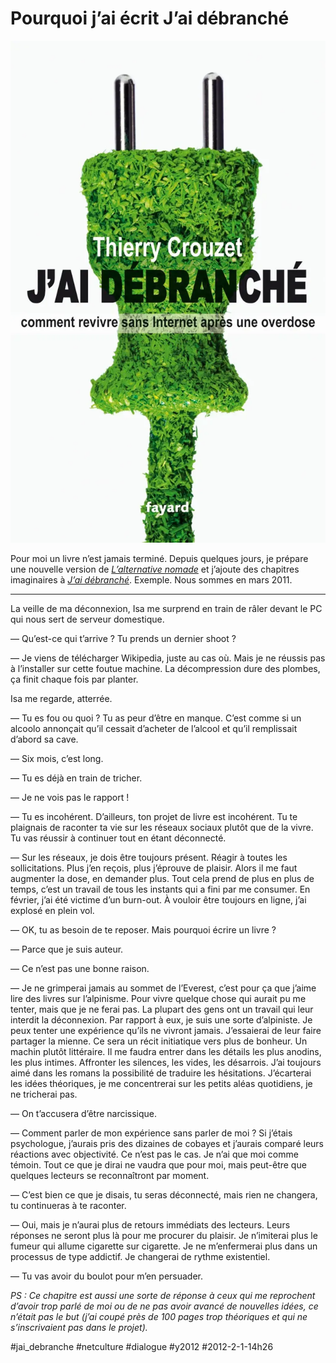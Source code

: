 # Pourquoi j’ai écrit J’ai débranché 

![J'ai débranché](_i/unplug1024good.webp)

Pour moi un livre n’est jamais terminé. Depuis quelques jours, je prépare une nouvelle version de *[L’alternative nomade](../../books/alternative-nomade.md)* et j’ajoute des chapitres imaginaires à *[J’ai débranché](../../page/jai-debranche)*. Exemple. Nous sommes en mars 2011.

---

La veille de ma déconnexion, Isa me surprend en train de râler devant le PC qui nous sert de serveur domestique.

— Qu’est-ce qui t’arrive ? Tu prends un dernier shoot ?

— Je viens de télécharger Wikipedia, juste au cas où. Mais je ne réussis pas à l’installer sur cette foutue machine. La décompression dure des plombes, ça finit chaque fois par planter.

Isa me regarde, atterrée.

— Tu es fou ou quoi ? Tu as peur d’être en manque. C’est comme si un alcoolo annonçait qu’il cessait d’acheter de l’alcool et qu’il remplissait d’abord sa cave.

— Six mois, c’est long.

— Tu es déjà en train de tricher.

— Je ne vois pas le rapport !

— Tu es incohérent. D’ailleurs, ton projet de livre est incohérent. Tu te plaignais de raconter ta vie sur les réseaux sociaux plutôt que de la vivre. Tu vas réussir à continuer tout en étant déconnecté.

— Sur les réseaux, je dois être toujours présent. Réagir à toutes les sollicitations. Plus j’en reçois, plus j’éprouve de plaisir. Alors il me faut augmenter la dose, en demander plus. Tout cela prend de plus en plus de temps, c’est un travail de tous les instants qui a fini par me consumer. En février, j’ai été victime d’un burn-out. À vouloir être toujours en ligne, j’ai explosé en plein vol.

— OK, tu as besoin de te reposer. Mais pourquoi écrire un livre ?

— Parce que je suis auteur.

— Ce n’est pas une bonne raison.

— Je ne grimperai jamais au sommet de l’Everest, c’est pour ça que j’aime lire des livres sur l’alpinisme. Pour vivre quelque chose qui aurait pu me tenter, mais que je ne ferai pas. La plupart des gens ont un travail qui leur interdit la déconnexion. Par rapport à eux, je suis une sorte d’alpiniste. Je peux tenter une expérience qu’ils ne vivront jamais. J’essaierai de leur faire partager la mienne. Ce sera un récit initiatique vers plus de bonheur. Un machin plutôt littéraire. Il me faudra entrer dans les détails les plus anodins, les plus intimes. Affronter les silences, les vides, les désarrois. J’ai toujours aimé dans les romans la possibilité de traduire les hésitations. J’écarterai les idées théoriques, je me concentrerai sur les petits aléas quotidiens, je ne tricherai pas.

— On t’accusera d’être narcissique.

— Comment parler de mon expérience sans parler de moi ? Si j’étais psychologue, j’aurais pris des dizaines de cobayes et j’aurais comparé leurs réactions avec objectivité. Ce n’est pas le cas. Je n’ai que moi comme témoin. Tout ce que je dirai ne vaudra que pour moi, mais peut-être que quelques lecteurs se reconnaîtront par moment.

— C’est bien ce que je disais, tu seras déconnecté, mais rien ne changera, tu continueras à te raconter.

— Oui, mais je n’aurai plus de retours immédiats des lecteurs. Leurs réponses ne seront plus là pour me procurer du plaisir. Je n’imiterai plus le fumeur qui allume cigarette sur cigarette. Je ne m’enfermerai plus dans un processus de type addictif. Je changerai de rythme existentiel.

— Tu vas avoir du boulot pour m’en persuader.

*PS : Ce chapitre est aussi une sorte de réponse à ceux qui me reprochent d’avoir trop parlé de moi ou de ne pas avoir avancé de nouvelles idées, ce n’était pas le but (j’ai coupé près de 100 pages trop théoriques et qui ne s’inscrivaient pas dans le projet).*

#jai_debranche #netculture #dialogue #y2012 #2012-2-1-14h26
